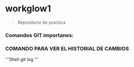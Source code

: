 # workglow1

>Repositorio de practica

### Comandos GIT importanes:

### COMANDO PARA VER EL HISTORIAL DE CAMBIOS
'''Shell
git log
'''